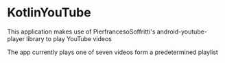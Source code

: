 # KotlinYouTube

This application makes use of PierfrancesoSoffritti's android-youtube-player library to play YouTube videos

The app currently plays one of seven videos form a predetermined playlist
